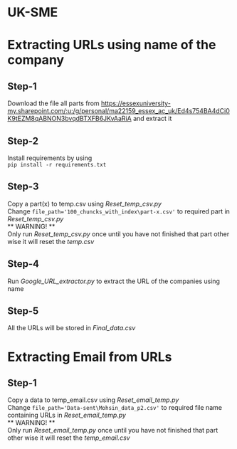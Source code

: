 # UK-SME

# Extracting URLs using name of the company

## Step-1
Download the file all parts from https://essexuniversity-my.sharepoint.com/:u:/g/personal/ma22159_essex_ac_uk/Ed4s754BA4dCi0K9tEZM8qABNON3bvqdBTXFB6JKvAaRiA and extract it

## Step-2
Install requirements by using 
<br />
```pip install -r requirements.txt```

## Step-3
Copy a part(x) to temp.csv using *Reset_temp_csv.py*
<br />
Change ```file_path='100_chuncks_with_index\part-x.csv'``` to required part in *Reset_temp_csv.py*
<br />
** WARNING! ** 
<br />
Only run *Reset_temp_csv.py* once until you have not finished that part other wise it will reset the *temp.csv*

## Step-4
Run *Google_URL_extractor.py* to extract the URL of the companies using name

## Step-5
All the URLs will be stored in *Final_data.csv* 

# Extracting Email from URLs

## Step-1
Copy a data to temp_email.csv using *Reset_email_temp.py*
<br />
Change ```file_path='Data-sent\Mohsin_data_p2.csv'``` to required file name containing URLs in *Reset_email_temp.py*
<br />
** WARNING! ** 
<br />
Only run *Reset_email_temp.py* once until you have not finished that part other wise it will reset the *temp_email.csv*
